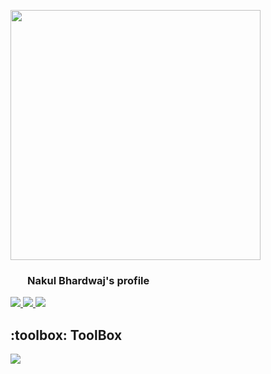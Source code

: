 <p align = "left">
<img src = "https://media.giphy.com/media/xTiTnBELA6Mb1TeeOc/giphy.gif" width = "400" height = "400"/>
</p> 
   
<h3 align="left">  
  &nbsp;&nbsp;&nbsp;&nbsp;&nbsp;&nbsp;&nbsp;Nakul Bhardwaj's profile  
 <!-- <img src="https://media.giphy.com/media/hvRJCLFzcasrR4ia7z/giphy.gif" width="28">  -->
</h3>  

<!-- ## Who am I?  

- 🥑 DevOps and Open Source enthusiast 
- 
- 
-->


<p align="left">
  <a href="https://www.linkedin.com/in/nakul-bhardwaj/">
    <img src="https://skillicons.dev/icons?i=linkedin"/>
  </a>
 <a href = "https://twitter.com/_NakulBhardwaj_" >
  <img src = "https://skillicons.dev/icons?i=twitter" />
 </a>
  <a href = "https://www.instagram.com/_nakulbhardwaj_/" >
    <img src = "https://skillicons.dev/icons?i=instagram" />
  </a>
   
</p>
<!-- ## Latest Blog Posts 👇:
    - 💫 []()
    - 💯 []()
    - 💯 []()
    - 🚀 []()
    - 💫 []()  -->


<h2> :toolbox: ToolBox</h2>

<p align="left">
  <a href="https://skillicons.dev">
    <img src="https://skillicons.dev/icons?i=linux,docker,kubernetes,jenkins,githubactions,go,java,bash,graphql,mongodb,vim" />
  </a>
</p>
